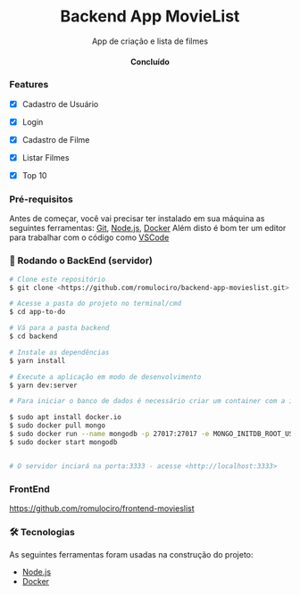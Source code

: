 <h1 align="center">Backend App MovieList</h1>
<p align="center">App de criação e lista de filmes</p>

<h4 align="center"> 
	Concluído
</h4>

### Features
- [x] Cadastro de Usuário
- [x] Login
- [x] Cadastro de Filme
- [x] Listar Filmes
- [x] Top 10


### Pré-requisitos

Antes de começar, você vai precisar ter instalado em sua máquina as seguintes ferramentas:
[Git](https://git-scm.com), [Node.js](https://nodejs.org/en/), [Docker](https://www.docker.com/)
Além disto é bom ter um editor para trabalhar com o código como [VSCode](https://code.visualstudio.com/)

### 🎲 Rodando o BackEnd (servidor)

```bash
# Clone este repositório
$ git clone <https://github.com/romulociro/backend-app-movieslist.git>

# Acesse a pasta do projeto no terminal/cmd
$ cd app-to-do

# Vá para a pasta backend
$ cd backend

# Instale as dependências
$ yarn install

# Execute a aplicação em modo de desenvolvimento
$ yarn dev:server

# Para iniciar o banco de dados é necessário criar um container com a imagem do MongoDB no Docker

$ sudo apt install docker.io
$ sudo docker pull mongo
$ sudo docker run --name mongodb -p 27017:27017 -e MONGO_INITDB_ROOT_USERNAME="username" -e MONGO_INITDB_ROOT_PASSWORD="senha" mongo
$ sudo docker start mongodb


# O servidor inciará na porta:3333 - acesse <http://localhost:3333>
```
### FrontEnd
https://github.com/romulociro/frontend-movieslist

### 🛠 Tecnologias

As seguintes ferramentas foram usadas na construção do projeto:

- [Node.js](https://nodejs.org/en/)
- [Docker](https://www.docker.com/)
